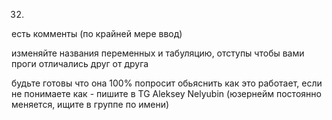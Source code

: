 32)

есть комменты (по крайней мере ввод)

изменяйте названия переменных и табуляцию, отступы чтобы вами проги отличались друг от друга

будьте готовы что она 100% попросит обьяснить как это работает,
если не понимаете как - пишите в TG Aleksey Nelyubin (юзернейм постоянно меняется, ищите в группе по имени)
